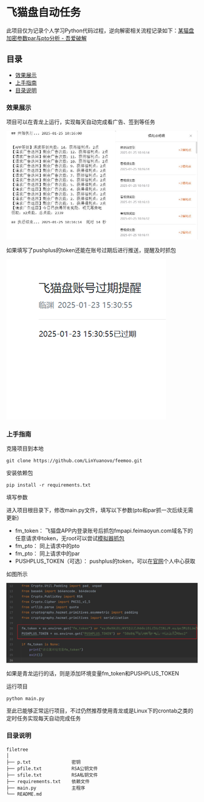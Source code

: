 
# 飞猫盘自动任务

此项目仅为记录个人学习Python代码过程，逆向解密相关流程记录如下：[某猫盘加密参数par与pto分析 - 吾爱破解](https://www.52pojie.cn/thread-1868285-1-1.html)

## 目录

- [效果展示](#效果展示)
- [上手指南](#上手指南)
- [目录说明](#目录说明)

### 效果展示

项目可以在青龙上运行，实现每天自动完成看广告、签到等任务

![运行效果](https://raw.githubusercontent.com/LinYuanovo/pic_bed/refs/heads/main/feemo/%E8%BF%90%E8%A1%8C%E6%95%88%E6%9E%9C.jpg)

如果填写了pushplus的token还能在账号过期后进行推送，提醒及时抓包

![过期提醒](https://raw.githubusercontent.com/LinYuanovo/pic_bed/refs/heads/main/feemo/%E8%BF%87%E6%9C%9F%E6%8F%90%E9%86%92.png)

### 上手指南

克隆项目到本地
```shell
git clone https://github.com/LinYuanovo/feemoo.git
```

安装依赖包
```shell
pip install -r requirements.txt
```

填写参数

进入项目根目录下，修改main.py文件，填写以下参数(pto和par抓一次后续无需更新)
- fm_token： 飞猫盘APP内登录账号后抓包fmpapi.feimaoyun.com域名下的任意请求中token，无root可以尝试[模拟器抓包](https://www.bilibili.com/video/BV1qS411N7Kv/)
- fm_pto： 同上请求中的pto
- fm_pto： 同上请求中的par
- PUSHPLUS_TOKEN（可选）： pushplus的token，可以在[官网](https://www.pushplus.plus/)个人中心获取

如图所示

![CK填写](https://raw.githubusercontent.com/LinYuanovo/pic_bed/refs/heads/main/feemo/ck%E5%A1%AB%E5%86%99.png)

如果是青龙运行的话，则是添加环境变量fm_token和PUSHPLUS_TOKEN

运行项目
```shell
python main.py
```

至此已能够正常运行项目，不过仍然推荐使用青龙或是Linux下的crontab之类的定时任务实现每天自动完成任务

### 目录说明

```
filetree 
│
├── p.txt               密钥
├── pfile.txt           RSA公钥文件
├── sfile.txt           RSA私钥文件
├── requirements.txt    依赖文件
├── main.py             主程序
└── README.md
```

#### 
